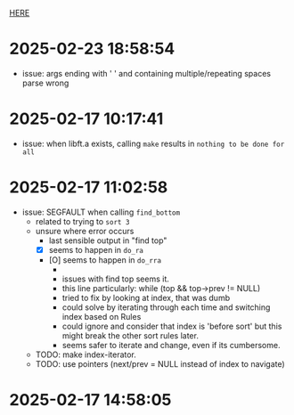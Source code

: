 [HERE](notes.md)

# 2025-02-23 18:58:54
-	issue: args ending with ' ' and containing multiple/repeating spaces parse wrong

# 2025-02-17 10:17:41
-	issue: when libft.a exists, calling `make` results in `nothing to be done for all`

# 2025-02-17 11:02:58
-	issue: SEGFAULT when calling `find_bottom`
	-	related to trying to `sort 3`
	-	unsure where error occurs
		-	last sensible output in "find top"
		-	[X] seems to happen in `do_ra`
		-	[O] seems to happen in `do_rra`
			-	[](../alt/operations/rotate.c#L69)
			-	issues with find top seems it.
			-	this line particularly: while (top && top->prev != NULL)
			-	tried to fix by looking at index, that was dumb
			-	could solve by iterating through each time and switching index based on Rules
			-	could ignore and consider that index is 'before sort'
			but this might break the other sort rules later.
			-	seems safer to iterate and change, even if its cumbersome.
	-	TODO:	make index-iterator.
	-	TODO:	use pointers (next/prev = NULL instead of index to navigate)

# 2025-02-17 14:58:05
<!-- ==156045== 
==156045== HEAP SUMMARY:
==156045==     in use at exit: 40 bytes in 1 blocks
==156045==   total heap usage: 4 allocs, 3 frees, 1,144 bytes allocated
==156045== 
==156045== 40 bytes in 1 blocks are definitely lost in loss record 1 of 1
==156045==    at 0x4848899: malloc (in /usr/libexec/valgrind/vgpreload_memcheck-amd64-linux.so)
==156045==    by 0x4028B8: arg_stacker (stack_maker.c:59)
==156045==    by 0x402787: stack_filler (stack_maker.c:48)
==156045==    by 0x402690: stack_maker (stack_maker.c:20)
==156045==    by 0x4011ED: main (introduction.c:32)
==156045== 
==156045== LEAK SUMMARY:
==156045==    definitely lost: 40 bytes in 1 blocks
==156045==    indirectly lost: 0 bytes in 0 blocks
==156045==      possibly lost: 0 bytes in 0 blocks
==156045==    still reachable: 0 bytes in 0 blocks
==156045==         suppressed: 0 bytes in 0 blocks
==156045== 
==156045== Use --track-origins=yes to see where uninitialised values come from
==156045== For lists of detected and suppressed errors, rerun with: -s
==156045== ERROR SUMMARY: 11 errors from 11 contexts (suppressed: 0 from 0)
 -->
